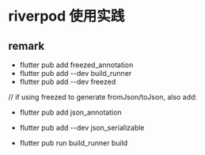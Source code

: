 # riverpod 使用实践


## remark

+ flutter pub add freezed_annotation
+ flutter pub add --dev build_runner
+ flutter pub add --dev freezed

// if using freezed to generate fromJson/toJson, also add:

+ flutter pub add json_annotation
+ flutter pub add --dev json_serializable

+ flutter pub run build_runner build
